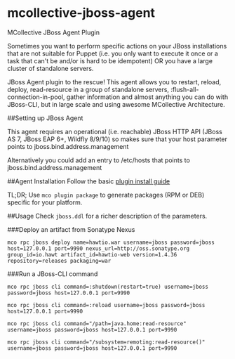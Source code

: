 # mcollective-jboss-agent
MCollective JBoss Agent Plugin

Sometimes you want to perform specific actions on your JBoss installations that are not suitable for Puppet (i.e. you only want to execute it once or a task that can't be and/or is hard to be idempotent) OR you have a large cluster of standalone servers.

JBoss Agent plugin to the rescue! This agent allows you to restart, reload, deploy, read-resource in a group of standalone servers, :flush-all-connection-in-pool, gather information and almost anything you can do with JBoss-CLI, but in large scale and using awesome MCollective Architecture.

##Setting up JBoss Agent

This agent requires an operational (i.e. reachable) JBoss HTTP API (JBoss AS 7, JBoss EAP 6+, Wildfly 8/9/10) so makes sure that your host parameter points to jboss.bind.address.management

Alternatively you could add an entry to /etc/hosts that points to jboss.bind.address.management

##Agent Installation
Follow the basic [plugin install guide](http://projects.puppetlabs.com/projects/mcollective-plugins/wiki/InstalingPlugins)

TL;DR; Use `mco plugin package` to generate packages (RPM or DEB) specific for your platform.

##Usage
Check `jboss.ddl` for a richer description of the parameters.

###Deploy an artifact from Sonatype Nexus

`mco rpc jboss deploy name=hawtio.war username=jboss password=jboss host=127.0.0.1 port=9990 nexus_url=http://oss.sonatype.org group_id=io.hawt artifact_id=hawtio-web version=1.4.36 repository=releases packaging=war`

###Run a JBoss-CLI command

`mco rpc jboss cli command=:shutdown(restart=true) username=jboss password=jboss host=127.0.0.1 port=9990`

`mco rpc jboss cli command=:reload username=jboss password=jboss host=127.0.0.1 port=9990`

`mco rpc jboss cli command="/path=java.home:read-resource" username=jboss password=jboss host=127.0.0.1 port=9990`

`mco rpc jboss cli command="/subsystem=remoting:read-resource()" username=jboss password=jboss host=127.0.0.1 port=9990`

